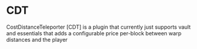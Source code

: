 CDT
===

CostDistanceTeleporter [CDT] is a plugin that currently just supports vault and essentials that adds a configurable price per-block between warp distances and the player

